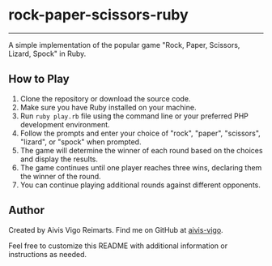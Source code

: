 # rock-paper-scissors-ruby
---

A simple implementation of the popular game "Rock, Paper, Scissors, Lizard, Spock" in Ruby.

## How to Play

1. Clone the repository or download the source code.
2. Make sure you have Ruby installed on your machine.
3. Run `ruby play.rb` file using the command line or your preferred PHP development environment.
4. Follow the prompts and enter your choice of "rock", "paper", "scissors", "lizard", or "spock" when prompted.
5. The game will determine the winner of each round based on the choices and display the results.
6. The game continues until one player reaches three wins, declaring them the winner of the round.
7. You can continue playing additional rounds against different opponents.

## Author

Created by Aivis Vigo Reimarts. Find me on GitHub at [aivis-vigo](https://github.com/aivis-vigo).

Feel free to customize this README with additional information or instructions as needed.
